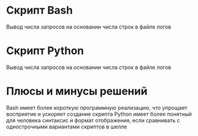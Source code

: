 # Скрипт Bash
Вывод числа запросов на основании числа строк в файле логов
# Скрипт Python
Вывод числа запросов на основании числа строк в файле логов
# Плюсы и минусы решений
Bash имеет более короткую программную реализацию, что упрощает восприятие и ускоряет создание скрипта
Python имеет более понятный для человека синтаксис и формат отображения, если сравнивать с однострочными вариантами скриптов в шелле